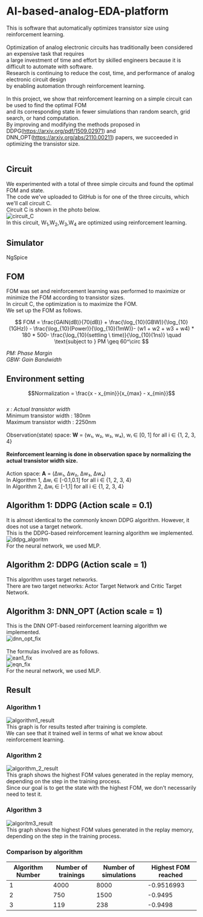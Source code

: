 # AI-based-analog-EDA-platform
 This is software that automatically optimizes transistor size using reinforcement learning. <br/>
 <br/>
 Optimization of analog electronic circuits has traditionally been considered an expensive task that requires <br/>
 a large investment of time and effort by skilled engineers because it is difficult to automate with software.<br/>
 Research is continuing to reduce the cost, time, and performance of analog electronic circuit design <br/>
 by enabling automation through reinforcement learning. <br/>
 <br/>
 In this project, we show that reinforcement learning on a simple circuit can be used to find the optimal FOM <br/>
 and its corresponding state in fewer simulations than random search, grid search, or hand computation.<br/>
 By improving and modifying the methods proposed in DDPG(https://arxiv.org/pdf/1509.02971) and DNN_OPT(https://arxiv.org/abs/2110.00211) papers, we succeeded in optimizing the transistor size. <br/>
 <br/>

## Circuit
 We experimented with a total of three simple circuits and found the optimal FOM and state. <br/>
 The code we've uploaded to GitHub is for one of the three circuits, which we'll call circuit C. <br/>
 Circuit C is shown in the photo below. <br/>
 ![circuit_C](https://github.com/user-attachments/assets/696361a2-0978-416c-8579-64661d5dfd8a) <br/>
 In this circuit, W<sub>1</sub>,W<sub>2</sub>,W<sub>3</sub>,W<sub>4</sub> are optimized using reinforcement learning. <br/>

## Simulator
NgSpice

## FOM
FOM was set and reinforcement learning was performed to maximize or minimize the FOM according to transistor sizes. <br/>
In circuit C, the optimization is to maximize the FOM. <br/>
We set up the FOM as follows. <br/>

$$ FOM = \frac{GAIN(dB)}{70(dB)} + \frac{\log_{10}(GBW)}{\log_{10}(1GHz)} - \frac{\log_{10}(Power)}{\log_{10}(1mW)}- (w1 + w2 + w3 + w4) * 180 * 500- \frac{\log_{10}(settling \ time)}{\log_{10}(1ns)} \quad \text{subject to } PM \geq 60^\circ $$

*PM: Phase Margin* <br/>
*GBW: Gain Bandwidth*

## Environment setting 
$$Normalization = \frac{x - x_{min}}{x_{max} - x_{min}}$$ <br/>
*x : Actual transistor width* <br/>
Minimum transistor width : 180nm <br/>
Maximum transistor width : 2250nm <br/>
<br/>
Observation(state) space: **W** = (w₁, w₂, w₃, w₄), wᵢ ∈ [0, 1] for all i ∈ {1, 2, 3, 4} <br/>
<br/>
**Reinforcement learning is done in observation space by normalizing the actual transistor width size.** <br/>
<br/>
Action space: **A** = (Δw₁, Δw₂, Δw₃, Δw₄) <br/>
In Algorithm 1, Δwᵢ ∈ [-0.1,0.1] for all i ∈ {1, 2, 3, 4} <br/>
In Algorithm 2, Δwᵢ ∈ [-1,1] for all i ∈ {1, 2, 3, 4} <br/>

## Algorithm 1: DDPG (Action scale = 0.1)
 It is almost identical to the commonly known DDPG algorithm. However, it does not use a target network. <br/>
 This is the DDPG-based reinforcement learning algorithm we implemented. <br/>
 ![ddpg_algoritm](https://github.com/user-attachments/assets/e9cf110a-a866-43be-ada2-4d9ba8e21f04) <br/>
 For the neural network, we used MLP. <br/>
## Algorithm 2: DDPG (Action scale = 1)
 This algorithm uses target networks. <br/>
 There are two target networks: Actor Target Network and Critic Target Network. <br/>
## Algorithm 3: DNN_OPT (Action scale = 1)
 This is the DNN OPT-based reinforcement learning algorithm we implemented. <br/>
 ![dnn_opt_fix](https://github.com/user-attachments/assets/8d824afb-faf8-47fe-a874-5bc934f7dbb7) <br/>
 <br/>
 The formulas involved are as follows.<br/>
 ![ean1_fix](https://github.com/user-attachments/assets/d4f773bd-6637-4757-a1b9-afb8d61f19da) <br/>
 ![eqn_fix](https://github.com/user-attachments/assets/eacb5a33-8ee7-4fb1-a492-c5e17b043d30) <br/>
 For the neural network, we used MLP. <br/>
 
## Result
### Algorithm 1
![algorithm1_result](https://github.com/user-attachments/assets/b803a8eb-7bf8-4fc3-aa88-d04e280ca245) <br/>
This graph is for results tested after training is complete. <br/>
We can see that it trained well in terms of what we know about reinforcement learning. <br/>
### Algorithm 2
![algorithm_2_result](https://github.com/user-attachments/assets/e950cda1-3c95-4bbe-81e0-937dcd7c6760) <br/>
This graph shows the highest FOM values generated in the replay memory, depending on the step in the training process. <br/>
Since our goal is to get the state with the highest FOM, we don't necessarily need to test it. <br/>
### Algorithm 3
![algoritm3_result](https://github.com/user-attachments/assets/7c852e40-0b9f-4e10-920a-a895681cfd6a) <br/>
This graph shows the highest FOM values generated in the replay memory, depending on the step in the training process. <br/>

### Comparison by algorithm
| Algorithm Number                                 | Number of trainings      | Number of simulations | Highest FOM reached |
|-------------------------------------------|---------------|----------------|-----------------|
| 1 | 4000          | 8000           | -0.9516993      |
| 2  | 750           | 1500           | -0.9495         |
| 3 | 119 | 238          | -0.9498         |
